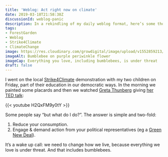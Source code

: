 ```yaml
---
title: 'Weblog: Act right now on climate'
date: 2019-03-18T21:58:38Z
discussionId: weblog-panic
description: In a rekindling of my daily weblog format, here’s some thoughts about some really important things. 
tags: 
- ForestGarden
- Weblog
- Strike4Climate
- ClimateChange
image: https://res.cloudinary.com/growdigital/image/upload/v1552859213/bumblebee-4ED5F504.jpg
imageAlt: Bumblebee on purple periwinkle flower
imageCap: Everything you love, including bumblebees, is under threat
draft: false
---
```


I went on the local [Strike4Climate](https://www.schoolstrike4climate.com) demonstration with my two children on Friday, part of their education in our democratic ways. In the morning we painted some placards and then we watched [Greta Thunberg](https://en.wikipedia.org/wiki/Greta_Thunberg) giving [her TED talk](https://www.ted.com/talks/greta_thunberg_the_disarming_case_to_act_right_now_on_climate/up-next):

{{< youtube H2QxFM9y0tY >}}

Some people say “but what do I do?”. The answer is simple and two-fold:

1. Reduce your consumption.
2. Engage & demand action from your political representatives (eg a [Green New Deal](https://en.wikipedia.org/wiki/Green_New_Deal)).

It’s a wake up call: we need to change how we live, because everything we love is under threat. And that includes bumblebees.
